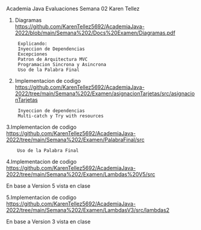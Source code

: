  Academia Java
Evaluaciones Semana 02
Karen Tellez

1. Diagramas         
https://github.com/KarenTellez5692/AcademiaJava-2022/blob/main/Semana%202/Docs%20Examen/Diagramas.pdf

        Explicando:
        Inyeccion de Dependencias
        Excepciones
        Patron de Arquitectura MVC
        Programacion Sincrona y Asincrona
        Uso de la Palabra Final 
        
        
        

2. Implementacion de codigo
https://github.com/KarenTellez5692/AcademiaJava-2022/tree/main/Semana%202/Examen/asignacionTarjetas/src/asignacionTarjetas

        Inyeccion de dependencias
        Multi-catch y Try with resources
        
        
3.Implementacion de codigo
https://github.com/KarenTellez5692/AcademiaJava-2022/tree/main/Semana%202/Examen/PalabraFinal/src

        Uso de la Palabra Final 
        
4.Implementacion de codigo
https://github.com/KarenTellez5692/AcademiaJava-2022/tree/main/Semana%202/Examen/Lambdas%20V5/src

  En base a Version 5 vista en clase  
  
 5.Implementacion de codigo
 https://github.com/KarenTellez5692/AcademiaJava-2022/tree/main/Semana%202/Examen/LambdasV3/src/lambdas2
        

En base a Version 3 vista en clase 
        
        
        
      
        
        


